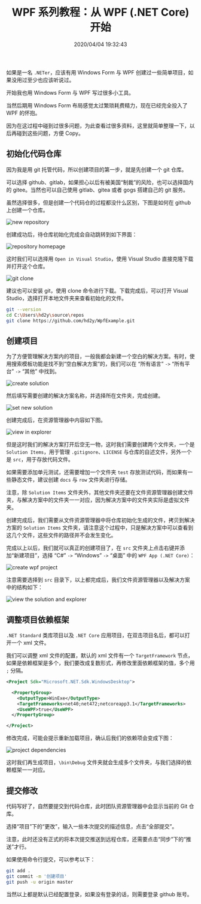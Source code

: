 ﻿---
title: "WPF 系列教程：从 WPF (.NET Core) 开始"
date: "2020/04/04 19:32:43"
updated: "2020/04/04 19:34:23"
permalink: "wpf-series-of-tutorials-from-wpf-dotnet-core-commencement"
categories:
 - [开发, C#, WPF]
---

如果是一名 `.NETer`，应该有用 Windows Form 与 WPF 创建过一些简单项目，如果没用过至少也应该听说过。

开始我也用 Windows Form 与 WPF 写过很多小工具。

当然后期用 Windows Form 布局感觉太过繁琐耗费精力，现在已经完全投入了 WPF 的怀抱。

因为在这过程中碰到过很多问题，为此查看过很多资料，这里就简单整理一下，以后再碰到这些问题，方便 Copy。

## 初始化代码仓库

因为我是用 git 托管代码，所以创建项目的第一步，就是先创建一个 git 仓库。

可以选择 github、gitlab，如果担心以后有被美国“制裁”的风险，也可以选择国内的 gitee。当然也可以自己使用 gitlab、gitea 或者 gogs 搭建自己的 git 服务。

虽然选择很多，但是创建一个代码仓的过程都没什么区别，下图是如何在 github 上创建一个仓库。

![new repository](https://www.hd2y.net/upload/2020/4/new%20repository-7f874e646b2e4875a24b8a75c6559812.png)

创建成功后，待仓库初始化完成会自动跳转到如下界面：

![repository homepage](https://www.hd2y.net/upload/2020/4/repository%20homepage-b7820b2b2fa84db0a2c9e30e82098321.png)

这时我们可以选择用 `Open in Visual Studio`，使用 Visual Studio 直接克隆下载并打开这个仓库。

![git clone](https://www.hd2y.net/upload/2020/4/git%20clone-6ddd26b0ea2b40eba314fa4eacd30d08.png)

建议也可以安装 git，使用 clone 命令进行下载。下载完成后，可以打开 Visual Studio，选择打开本地文件夹来查看初始化的文件。

```bash
git --version
cd C:\Users\hd2y\source\repos
git clone https://github.com/hd2y/WpfExample.git
```

## 创建项目

为了方便管理解决方案内的项目，一般我都会新建一个空白的解决方案。有时，使用搜索模板功能是找不到“空白解决方案”的，我们可以在 “所有语言” `->` “所有平台” `->` “其他” 中找到。

![create solution](https://www.hd2y.net/upload/2020/4/create%20solution-11b71c122be1473a80d3552d9b14c663.png)

然后填写需要创建的解决方案名称，并选择所在文件夹，完成创建。

![set new solution](https://www.hd2y.net/upload/2020/4/set%20new%20solution-c91bfc4a88744d87a55204e98c9f3da4.png)

创建完成后，在资源管理器中内容如下图。

![view in explorer](https://www.hd2y.net/upload/2020/4/view%20in%20explorer-f09dd05aeb764bc6931ea5105f4917b6.png)

但是这时我们的解决方案打开后空无一物，这时我们需要创建两个文件夹，一个是 `Solution Items`，用于管理 `.gitignore`、`LICENSE` 与仓库的自述文件，另外一个是 `src`，用于存放代码文件。

如果需要添加单元测试，还需要增加一个文件夹 `test` 存放测试代码，而如果有一些静态文件，建议创建 `docs` 与 `row` 文件夹进行存储。

注意，除 `Solution Items` 文件夹外，其他文件夹还要在文件资源管理器创建文件夹，与解决方案中的文件夹一一对应，因为解决方案中的文件夹实际是虚拟文件夹。

创建完成后，我们需要从文件资源管理器中将仓库初始化生成的文件，拷贝到解决方案的 `Solution Items` 文件夹，请注意这个过程中，只是解决方案中可以查看到这几个文件，这些文件的路径并不会发生变化。

完成以上以后，我们就可以真正的创建项目了，在 `src` 文件夹上点击右键并添加“新建项目”，选择 “C#” `->` “Windows” `->` “桌面” 中的 `WPF App (.NET Core)`：

![create wpf project](https://www.hd2y.net/upload/2020/4/create%20wpf%20project-fca9da6f50db46aabf289baead0df449.png)

注意需要选择到 `src` 目录下，以上都完成后，我们文件资源管理器以及解决方案中的结构如下：

![view the solution and explorer](https://www.hd2y.net/upload/2020/4/view%20the%20solution%20and%20explorer-c71c938bb5134375a32003663038ed8c.png)

## 调整项目依赖框架

`.NET Standard` 类库项目以及 `.NET Core` 应用项目，在双击项目名后，都可以打开一个 xml 文件。

我们可以调整 xml 文件的配置，默认的 xml 文件有一个 `TargetFramework` 节点，如果是依赖框架是多个，我们要改成复数形式，再修改里面依赖框架的值，多个用 `;` 分隔。

```xml
<Project Sdk="Microsoft.NET.Sdk.WindowsDesktop">

  <PropertyGroup>
    <OutputType>WinExe</OutputType>
    <TargetFrameworks>net40;net472;netcoreapp3.1</TargetFrameworks>
    <UseWPF>true</UseWPF>
  </PropertyGroup>

</Project>
```

修改完成，可能会提示重新加载项目，确认后我们的依赖项会变成下图：

![project dependencies](https://www.hd2y.net/upload/2020/4/project%20dependencies-604809d5c4d049579588781666a68a64.png)

这时我们再生成项目，`\bin\Debug` 文件夹就会生成多个文件夹，与我们选择的依赖框架一一对应。

## 提交修改

代码写好了，自然要提交到代码仓库，此时团队资源管理器中会显示当前的 Git 仓库。

选择“项目”下的“更改”，输入一些本次提交的描述信息，点击“全部提交”。

注意，此时还没有正式的将本次提交推送到远程仓库，还需要点击“同步”下的“推送”才行。

如果使用命令行提交，可以参考以下：

```bash
git add .
git commit -m '创建项目'
git push -u origin master
```

当然以上都是默认已经配置登录，如果没有登录的话，则需要登录 github 账号。
